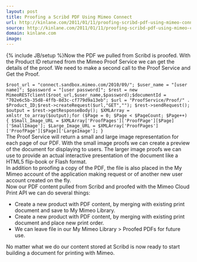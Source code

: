 ```yaml
---
layout: post
title: Proofing a Scribd PDF Using Mimeo Connect
url: http://kinlane.com/2011/01/11/proofing-scribd-pdf-using-mimeo-connect/
source: http://kinlane.com/2011/01/11/proofing-scribd-pdf-using-mimeo-connect/
domain: kinlane.com
image: 
---
```

{% include JB/setup %}Now the PDF we pulled from Scribd is proofed. With the Product ID returned from the Mimeo Proof Service we can get the details of the proof. We need to make a second call to the Proof Service and Get the Proof.
<div class="c1">
     <code>$root_url = "connect.sandbox.mimeo.com/2010/09/"; $user_name = "[user name]"; $password = "[user password]"; $rest = new MimeoRESTclient($root_url,$user_name,$password);$documentId = "702e6c5b-35d8-4ffb-8d3c-cf779d9a13eb"; $url = "ProofService/Proof/" . $Product_ID;</code><code>$rest-&gt;createRequest($url,"GET",""); $rest-&gt;sendRequest(); $output = $rest-&gt;getResponseBody(); $XMLArray = xmlstr_to_array($output);</code><code>for ($Page = 0; $Page &lt; $PageCount; $Page++) { $Small_Image_URL = $XMLArray['ProofPages']['ProofPage'][$Page]['SmallImage']; $Large_Image_URL = $XMLArray['ProofPages']['ProofPage'][$Page]['LargeImage']; }</code>
</div>
<div id="_mcePaste">
     The Proof Service will return a small and large image representation for each page of our PDF. With the small image proofs we can create a preview of the document for displaying to users. The larger image proofs we can use to provide an actual interactive presentation of the document like a HTML5 flip-book or Flash format.
</div>
<div id="_mcePaste">
     In addition to proofing a copy of the PDF, the file is also placed in the My Mimeo account of the application making request or of another new user account created on the fly.
</div>
<div id="_mcePaste">
     Now our PDF content pulled from Scribd and proofed with the Mimeo Cloud Print API we can do several things:
</div>
<div id="_mcePaste">
     <ul class="mainlist">
          <li>Create a new product with PDF content, by merging with existing print document and save to My Mimeo Library.
          </li>
          <li>Create a new product with PDF content, by merging with existing print document and place new print order.
          </li>
          <li>We can leave file in our My Mimeo Library &gt; Proofed PDFs for future use.
          </li>
     </ul>
</div>
<div id="_mcePaste">
     No matter what we do our content stored at Scribd is now ready to start building a document for printing with Mimeo.
</div>
